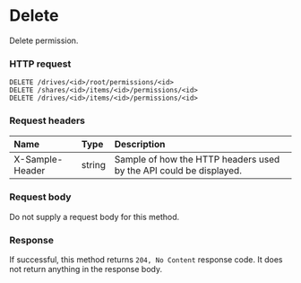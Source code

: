 # Delete

Delete permission.
### HTTP request
```http
DELETE /drives/<id>/root/permissions/<id>
DELETE /shares/<id>/items/<id>/permissions/<id>
DELETE /drives/<id>/items/<id>/permissions/<id>

```
### Request headers
| Name       | Type | Description|
|:---------------|:--------|:----------|
| X-Sample-Header  | string  | Sample of how the HTTP headers used by the API could be displayed.|

### Request body
Do not supply a request body for this method.


### Response
If successful, this method returns `204, No Content` response code. It does not return anything in the response body.


<!-- uuid: 7dc58633-cdae-42fc-ba61-c6d2f59c2dac\n2015-10-09 15:15:45 UTC -->